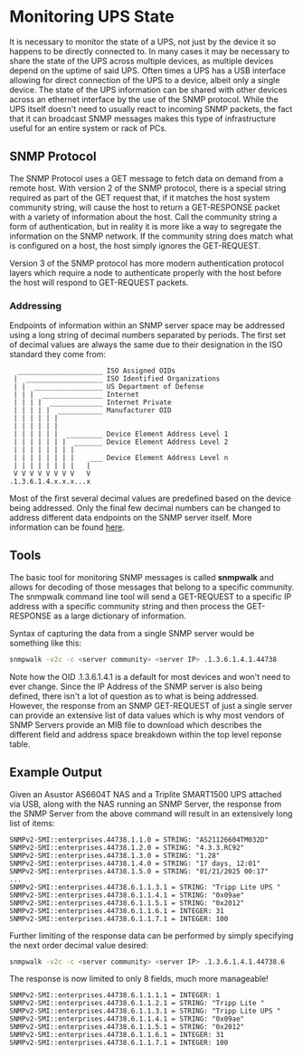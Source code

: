 # Monitoring UPS State
It is necessary to monitor the state of a UPS, not just by the device it so happens to be directly connected to. In many
cases it may be necessary to share the state of the UPS across multiple devices, as multiple devices depend on the
uptime of said UPS. Often times a UPS has a USB interface allowing for direct connection of the UPS to a device, albeit
only a single device. The state of the UPS information can be shared with other devices across an ethernet interface by
the use of the SNMP protocol. While the UPS itself doesn't need to usually react to incoming SNMP packets, the fact that
it can broadcast SNMP messages makes this type of infrastructure useful for an entire system or rack of PCs.

## SNMP Protocol
The SNMP Protocol uses a GET message to fetch data on demand from a remote host. With version 2 of the SNMP protocol,
there is a special string required as part of the GET request that, if it matches the host system community string, will
cause the host to return a GET-RESPONSE packet with a variety of information about the host. Call the community string a
form of authentication, but in reality it is more like a way to segregate the information on the SNMP network. If the
community string does match what is configured on a host, the host simply ignores the GET-REQUEST.

Version 3 of the SNMP protocol has more modern authentication protocol layers which require a node to authenticate
properly with the host before the host will respond to GET-REQUEST packets.

### Addressing
Endpoints of information within an SNMP server space may be addressed using a long string of decimal numbers separated
by periods. The first set of decimal values are always the same due to their designation in the ISO standard they come
from:

```text
  _____________________ ISO Assigned OIDs
 |  ___________________ ISO Identified Organizations
 | |  _________________ US Department of Defense
 | | |  _______________ Internet
 | | | |  _____________ Internet Private
 | | | | |  ___________ Manufacturer OID
 | | | | | |           
 | | | | | |           
 | | | | | |  _________ Device Element Address Level 1
 | | | | | | |  _______ Device Element Address Level 2
 | | | | | | | |
 | | | | | | | |    ___ Device Element Address Level n
 | | | | | | | |   |
 V V V V V V V V   V
.1.3.6.1.4.x.x.x...x
```

Most of the first several decimal values are predefined based on the device being addressed. Only the final few decimal
numbers can be changed to address different data endpoints on the SNMP server itself. More information can be found
[here](https://www.alvestrand.no/objectid/1.3.6.1.4.1.html).

## Tools
The basic tool for monitoring SNMP messages is called **snmpwalk** and allows for decoding of those messages that belong
to a specific community. The snmpwalk command line tool will send a GET-REQUEST to a specific IP address with a specific
community string and then process the GET-RESPONSE as a large dictionary of information.

Syntax of capturing the data from a single SNMP server would be something like this:

```bash
snmpwalk -v2c -c <server community> <server IP> .1.3.6.1.4.1.44738
```

Note how the OID .1.3.6.1.4.1 is a default for most devices and won't need to ever change. Since the IP Address of the
SNMP server is also being defined, there isn't a lot of question as to what is being addressed. However, the response
from an SNMP GET-REQUEST of just a single server can provide an extensive list of data values which is why most vendors
of SNMP Servers provide an MIB file to download which describes the different field and address space breakdown within
the top level reponse table.

## Example Output
Given an Asustor AS6604T NAS and a Triplite SMART1500 UPS attached via USB, along with the NAS running an SNMP Server,
the response from the SNMP Server from the above command will result in an extensively long list of items:

```text
SNMPv2-SMI::enterprises.44738.1.1.0 = STRING: "AS21126604TM032D"
SNMPv2-SMI::enterprises.44738.1.2.0 = STRING: "4.3.3.RC92"
SNMPv2-SMI::enterprises.44738.1.3.0 = STRING: "1.28"
SNMPv2-SMI::enterprises.44738.1.4.0 = STRING: "17 days, 12:01"
SNMPv2-SMI::enterprises.44738.1.5.0 = STRING: "01/21/2025 00:17"
...
SNMPv2-SMI::enterprises.44738.6.1.1.3.1 = STRING: "Tripp Lite UPS "
SNMPv2-SMI::enterprises.44738.6.1.1.4.1 = STRING: "0x09ae"
SNMPv2-SMI::enterprises.44738.6.1.1.5.1 = STRING: "0x2012"
SNMPv2-SMI::enterprises.44738.6.1.1.6.1 = INTEGER: 31
SNMPv2-SMI::enterprises.44738.6.1.1.7.1 = INTEGER: 100
```

Further limiting of the response data can be performed by simply specifying the next order decimal value desired:

```bash
snmpwalk -v2c -c <server community> <server IP> .1.3.6.1.4.1.44738.6
```

The response is now limited to only 8 fields, much more manageable!

```text
SNMPv2-SMI::enterprises.44738.6.1.1.1.1 = INTEGER: 1
SNMPv2-SMI::enterprises.44738.6.1.1.2.1 = STRING: "Tripp Lite "
SNMPv2-SMI::enterprises.44738.6.1.1.3.1 = STRING: "Tripp Lite UPS "
SNMPv2-SMI::enterprises.44738.6.1.1.4.1 = STRING: "0x09ae"
SNMPv2-SMI::enterprises.44738.6.1.1.5.1 = STRING: "0x2012"
SNMPv2-SMI::enterprises.44738.6.1.1.6.1 = INTEGER: 31
SNMPv2-SMI::enterprises.44738.6.1.1.7.1 = INTEGER: 100
```
